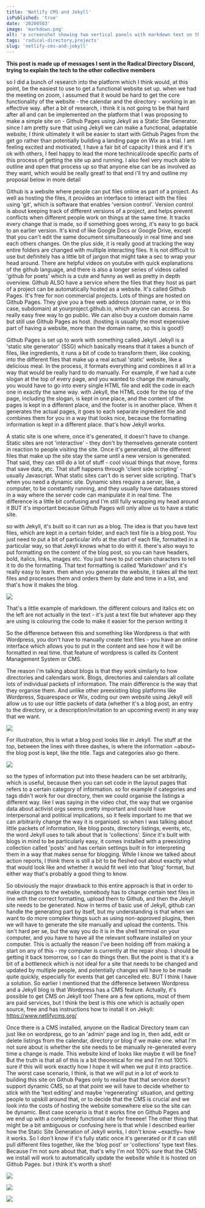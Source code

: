 ```yaml
---
title: 'Netlify CMS and Jekyll'
isPublished: 'true'
date: '20200503'
image: 'markdown.png'
alt: 'a screenshot showing two vertical panels with markdown text on the left and the rendered rich text on the right'
tags: 'radical-directory,projects'
slug: 'netlify-cms-and-jekyll'
---
```


**This post is made up of messages I sent in the Radical Directory Discord,
trying to explain the tech to the other collective members**

so I did a bunch of research into the platform which I think would, at this
point, be the easiest to use to get a functional website set up. when we had the
meeting on zoom, i assumed that it would be hard to get the core functionality
of the website - the calendar and the directory - working in an effective way.
after a bit of research, i think it is not going to be that hard after all and
can be implemented on the platform that I was proposing to make a simple site
on - Github Pages using Jekyll as a Static Site Generator. since I am pretty
sure that using Jekyll we can make a functional, adaptable website, I think
ultimately it will be easier to start with Github Pages from the get go rather
than potentially building a landing page on Wix as a trial. I am feeling excited
and motivated, I have a fair bit of capacity I think and if it's ok with others,
I feel happy to lead the more technical/code specific parts of this process of
getting the site up and running. I also feel very much able to outline and open
that process up so that anyone else can be as involved as they want, which would
be really great! to that end i'll try and outline my proposal below in more
detail

Github is a website where people can put files online as part of a project. As
well as hosting the files, it provides an interface to interact with the files
using 'git', which is software that enables 'version control'. Version control
is about keeping track of different versions of a project, and helps prevent
conflicts when different people work on things at the same time. It tracks every
change that is made, so if something goes wrong, it's easy to go back to an
earlier version. It's kind of like Google Docs or Google Drive, except that you
can't edit the same document simultaneously in real time and see each others
changes. On the plus side, it is really good at tracking the way entire folders
are changed with multiple interacting files. It is not difficult to use but
definitely has a little bit of jargon that might take a sec to wrap your head
around. There are helpful videos on youtube with quick explanations of the
github language, and there is also a longer series of videos called 'github for
poets' which is a cute and funny as well as pretty in depth overview. Github
ALSO have a service where the files that they host as part of a project can be
automatically hosted as a website. It's called Github Pages. It's free for non
commercial projects. Lots of things are hosted on Github Pages. They give you a
free web address (domain name, or in this case, subdomain) at
yourproject.github.io, which anyone can access. So really easy free way to go
public. We can also buy a custom domain name but still use Github Pages as host.
(hosting is usually the most expensive part of having a website, more than the
domain name, so this is good!)

Github Pages is set up to work with something called Jekyll. Jekyll is a 'static
site generator' (SSG) which basically means that it takes a bunch of files, like
ingredients, it runs a bit of code to transform them, like cooking, into the
different files that make up a real actual 'static' website, like a delicious
meal. In the process, it formats everything and combines it all in a way that
would be really hard to do manually. For example, if we had a cute slogan at the
top of every page, and you wanted to change the manually, you would have to go
into every single HTML file and edit the code in each one in exactly the same
way. with Jekyll, the HTML code for the top of the page, including the slogan,
is kept in one place, and the content of the pages is kept in a different place,
and the footer is in another place. When it generates the actual pages, it goes
to each separate ingredient file and combines them for you in a way that looks
nice, because the formatting information is kept in a different place. that's
how Jekyll works.

A static site is one where, once it's generated, it doesn't have to change.
Static sites are not 'interactive' - they don't by themselves generate content
in reaction to people visiting the site. Once it's generated, all the different
files that make up the site stay the same until a new version is generated. That
said, they can still do a lot of stuff - cool visual things that move, forms
that save data, etc. That stuff happens through 'client side scripting' -
usually Javascript. What static sites can't do is server side scripting. That's
when you need a dynamic site. Dynamic sites require a server, like, a computer,
to be constantly running, and they usually have databases stored in a way where
the server code can manipulate it in real time. The difference is a little bit
confusing and I'm still fully wrapping my head around it BUT it's important
because Github Pages will only allow us to have a static site.

so with Jekyll, it's built so it can run as a blog. The idea is that you have
text files, which are kept in a certain folder, and each text file is a blog
post. You just need to put a bit of particular info at the start of each file,
formatted in a particular way, so that Jekyll knows what to do with it. there's
also ways to put formatting on the content of the blog post, so you can have
headers, bold, italics, links, images etc. You just have to put certain
characters to tell it to do the formatting. That text formatting is called
'Markdown' and it's really easy to learn. then when you generate the website, it
takes all the text files and processes them and orders them by date and time in
a list, and that's how it makes the blog.

![](https://static.meri.garden/ed39a703c6054ee510abcb086c52cb24.png)

That's a little example of markdown. the different colours and italics etc on
the left are not actually in the text - it's just a text file but whatever app
they are using is colouring the code to make it easier for the person writing it

So the difference between this and something like Wordpress is that with
Wordpress, you don't have to manually create text files - you have an online
interface which allows you to put in the content and see how it will be
formatted in real time. that feature of wordpress is called its Content
Management System or CMS.

The reason i'm talking about blogs is that they work similarly to how
directories and calendars work. Blogs, directories and calendars all collate
lots of individual packets of information. The main difference is the way that
they organise them. And unlike other preexisting blog platforms like Wordpress,
Squarespace or Wix, coding our own website using Jekyll will allow us to use our
little packets of data (whether it's a blog post, an entry to the directory, or
a description/invitation to an upcoming event) in any way that we want.

![](https://static.meri.garden/e1964d8aa16d9de4c7ada050e87e943f.png)

For illustration, this is what a blog post looks like in Jekyll. The stuff at
the top, between the lines with three dashes, is where the information ~about~
the blog post is kept, like the title. Tags and categories also go there.

![](https://static.meri.garden/704d863a42e184d844449a65c37ad57d.png)

so the types of information put into these headers can be set arbitrarily, which
is useful, because then you can set code in the layout pages that refers to a
certain category of information. so for example if categories and tags didn't
work for our directory, then we could organise the listings a different way.
like I was saying in the video chat, the way that we organise data about
activist orgs seems pretty important and could have interpersonal and political
implications, so it feels important to me that we can arbitrarily change the way
it is organised. so when I was talking about little packets of information, like
blog posts, directory listings, events, etc, the word Jekyll uses to talk about
that is 'collections'. Since it's built with blogs in mind to be particularly
easy, it comes installed with a preexisting collection called 'posts' and has
certain settings built in for interpreting them in a way that makes sense for
blogging. While I know we talked about action reports, I think there is still a
bit to be fleshed out about exactly what that would look like and whether it
would fit well into that 'blog' format, but either way that's probably a good
thing to know.

So obviously the major drawback to this entire approach is that in order to make
changes to the website, somebody has to change certain text files in line with
the correct formatting, upload them to Github, and then the Jekyll site needs to
be generated. Now in terms of basic use of Jekyll, github can handle the
generating part by itself, but my understanding is that when we want to do more
complex things such as using non-approved plugins, then we will have to generate
the site manually and upload the contents. This isn't hard per se, but the way
you do it is in the shell terminal on your computer, and you have to have all
the relevant software installed on your computer. This is actually the reason
I've been holding off from making a start on any of this - my computer is
currently at the repair shop. I should be getting it back tomorrow, so I can do
things then. But the point is that it's a bit of a bottleneck which is not ideal
for a site that needs to be changed and updated by multiple people, and
potentially changes will have to be made quite quickly, especially for events
that get cancelled etc. BUT I think I have a solution. So earlier I mentioned
that the difference between Wordpress and a Jekyll blog is that Wordpress has a
CMS feature. Actually, it's possible to get CMS on Jekyll too! There are a few
options, most of them are paid services, but I think the best is this one which
is actually open source, free and has instructions how to install it on Jekyll:
https://www.netlifycms.org/

Once there is a CMS installed, anyone on the Radical Directory team can just
like on wordpress, go to an 'admin' page and log in, then add, edit or delete
listings from the calendar, directory or blog if we make one. what I'm not sure
about is whether the site needs to be manually re-generated every time a change
is made. This website kind of looks like maybe it will be fine? But the truth is
that all of this is a bit theoretical for me and I'm not 100% sure if this will
work exactly how I hope it will when we put it into practice. The worst case
scenario, I think, is that we will put in a lot of work to building this site on
Github Pages only to realise that that service doesn't support dynamic CMS, so
at that point we will have to decide whether to stick with the 'text editing'
and maybe 'regenerating' situation, and getting people to upskill around that,
or to decide that the CMS is crucial and we look into the costs of hosting the
website somewhere else so the site can be dynamic. Best case scenario is that it
works fine on Github Pages and we end up with a completely functional site for
freeeee! The other thing that might be a bit ambiguous or confusing here is that
while I described earlier how the Static Site Generation of Jekyll works, I
don't know ~exactly~ how it works. So I don't know if it's fully static once
it's generated or if it can still pull different files together, like the 'blog
post' or 'collections' type text files. Because I'm not sure about that, that's
why I'm not 100% sure that the CMS we install will work to automatically update
the website while it is hosted on Github Pages. but i think it's worth a shot!

![](https://static.meri.garden/b17161af7688492c77dda0625bf6fef9.png)

![](https://static.meri.garden/97d12e8ff9700b483255497b58f301b7.png)

![](https://static.meri.garden/dfcde64ed3f1b7f63a463f776cbf4da0.png)